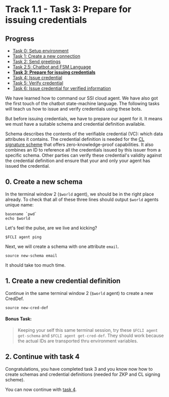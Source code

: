 # Track 1.1 - Task 3: Prepare for issuing credentials

## Progress

* [Task 0: Setup environment](../README.md)
* [Task 1: Create a new connection](../task1/README.md)
* [Task 2: Send greetings](../task2/README.md)
* [Task 2.5: Chatbot and FSM Language](../task2.5/README.md)
* [**Task 3: Prepare for issuing credentials**](../task3/README.md)
* [Task 4: Issue credential](../task4/README.md)
* [Task 5: Verify credential](../task5/README.md)
* [Task 6: Issue credential for verified information](../task6/README.md)

We have learned how to command our SSI cloud agent. We have also got the first
touch of the chatbot state-machine language. The following tasks will teach us
how to issue and verify credentials using these bots.

But before issuing credentials, we have to prepare our agent for it. It means we
must have a suitable schema and credential definition available.

Schema describes the contents of the verifiable credential (VC): which data
attributes it contains. The credential definition is needed for the [CL signature scheme](https://asecuritysite.com/encryption/cl)
that offers zero-knowledge-proof capabilities. It also combines an ID to
reference all the credentials issued by this issuer from a specific schema.
Other parties can verify these credential's validity against the credential
definition and ensure that your and only your agent has issued the credential.

## 0. Create a new schema

In the terminal window 2 (`$world` agent), we should be in the right place
already. To check that all of these three lines should output `$world` agents
unique name:
```shell
basename `pwd`
echo $world
```

Let's feel the pulse, are we live and kicking?
```shell
$FCLI agent ping
```
Next, we will create a schema with one attribute `email`.
```shell
source new-schema email
```
It should take too much time.

## 1. Create a new credential definition

Continue in the same terminal window 2 (`$world` agent) to create a new CredDef.
```shell
source new-cred-def
```

#### Bonus Task:
> Keeping your self this same terminal session, try these `$FCLI agent
> get-schema` and `$FCLI agent get-cred-def`. They should work because the
> actual IDs are transported thru environment variables.

## 2. Continue with task 4

Congratulations, you have completed task 3 and you know now how to create schemas
and credential definitions (needed for ZKP and CL signing scheme).

You can now continue with [task 4](../task4/README.md).
